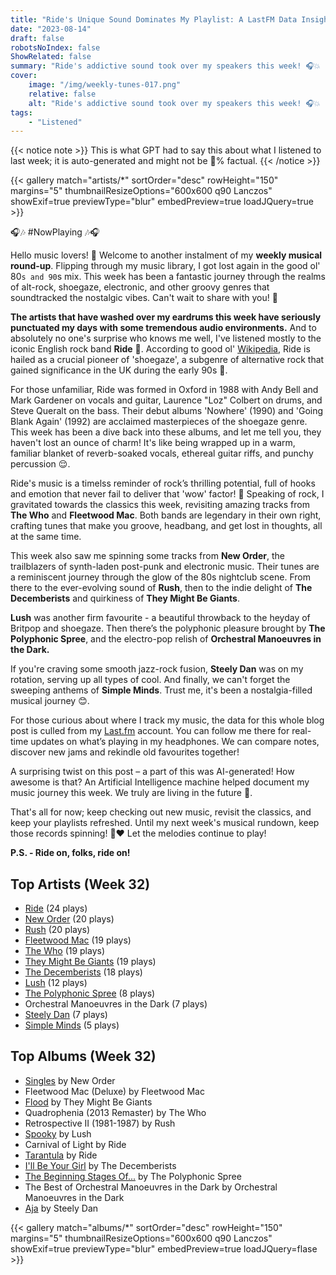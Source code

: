 ```yaml
---
title: "Ride's Unique Sound Dominates My Playlist: A LastFM Data Insight"
date: "2023-08-14"
draft: false
robotsNoIndex: false
ShowRelated: false
summary: "Ride's addictive sound took over my speakers this week! 🎧💥 LastFM data reveals their unique style, shaping my soundtrack and altering my rhythm."
cover:
    image: "/img/weekly-tunes-017.png"
    relative: false
    alt: "Ride's addictive sound took over my speakers this week! 🎧💥 LastFM data reveals their unique style, shaping my soundtrack and altering my rhythm."
tags:
    - "Listened"
---
```


{{< notice note >}}
This is what GPT had to say this about what I listened to last week; it is auto-generated and might not be 💯% factual.
{{< /notice >}}

{{< gallery match="artists/*" sortOrder="desc" rowHeight="150" margins="5" thumbnailResizeOptions="600x600 q90 Lanczos" showExif=true previewType="blur" embedPreview=true loadJQuery=true >}}

🎧🎶 #NowPlaying 🎶🎧

Hello music lovers! 👋 Welcome to another instalment of my **weekly musical round-up**. Flipping through my music library, I got lost again in the good ol' 80`s and 90`s mix. This week has been a fantastic journey through the realms of alt-rock, shoegaze, electronic, and other groovy genres that soundtracked the nostalgic vibes. Can't wait to share with you! 🚀 

**The artists that have washed over my eardrums this week have seriously punctuated my days with some tremendous audio environments.** And to absolutely no one's surprise who knows me well, I've listened mostly to the iconic English rock band **Ride** 🤟. According to good ol' [Wikipedia](https://en.wikipedia.org/wiki/Ride_(band)), Ride is hailed as a crucial pioneer of 'shoegaze', a subgenre of alternative rock that gained significance in the UK during the early 90s 🎸.

For those unfamiliar, Ride was formed in Oxford in 1988 with Andy Bell and Mark Gardener on vocals and guitar, Laurence "Loz" Colbert on drums, and Steve Queralt on the bass. Their debut albums 'Nowhere' (1990) and 'Going Blank Again' (1992) are acclaimed masterpieces of the shoegaze genre. This week has been a dive back into these albums, and let me tell you, they haven't lost an ounce of charm! It's like being wrapped up in a warm, familiar blanket of reverb-soaked vocals, ethereal guitar riffs, and punchy percussion 😌.

Ride's music is a timelss reminder of rock’s thrilling potential, full of hooks and emotion that never fail to deliver that 'wow' factor! 🙌 Speaking of rock, I gravitated towards the classics this week, revisiting amazing tracks from **The Who** and **Fleetwood Mac**. Both bands are legendary in their own right, crafting tunes that make you groove, headbang, and get lost in thoughts, all at the same time.

This week also saw me spinning some tracks from **New Order**, the trailblazers of synth-laden post-punk and electronic music. Their tunes are a reminiscent journey through the glow of the 80s nightclub scene. From there to the ever-evolving sound of **Rush**, then to the indie delight of **The Decemberists** and quirkiness of **They Might Be Giants**.

**Lush** was another firm favourite - a beautiful throwback to the heyday of Britpop and shoegaze. Then there’s the polyphonic pleasure brought by **The Polyphonic Spree**, and the electro-pop relish of **Orchestral Manoeuvres in the Dark.**

If you're craving some smooth jazz-rock fusion, **Steely Dan** was on my rotation, serving up all types of cool. And finally, we can't forget the sweeping anthems of **Simple Minds**. Trust me, it's been a nostalgia-filled musical journey 😊.

For those curious about where I track my music, the data for this whole blog post is culled from my [Last.fm](https://www.last.fm/user/RussMckendrick) account. You can follow me there for real-time updates on what’s playing in my headphones. We can compare notes, discover new jams and rekindle old favourites together!

A surprising twist on this post – a part of this was AI-generated! How awesome is that? An Artificial Intelligence machine helped document my music journey this week. We truly are living in the future 🤖.

That's all for now; keep checking out new music, revisit the classics, and keep your playlists refreshed. Until my next week's musical rundown, keep those records spinning! 🎵❤️ Let the melodies continue to play!

**P.S. - Ride on, folks, ride on!**

## Top Artists (Week 32)

- [Ride](https://www.russ.fm/artist/ride/) (24 plays)
- [New Order](https://www.russ.fm/artist/new-order/) (20 plays)
- [Rush](https://www.russ.fm/artist/rush/) (20 plays)
- [Fleetwood Mac](https://www.russ.fm/artist/fleetwood-mac/) (19 plays)
- [The Who](https://www.russ.fm/artist/the-who/) (19 plays)
- [They Might Be Giants](https://www.russ.fm/artist/they-might-be-giants/) (19 plays)
- [The Decemberists](https://www.russ.fm/artist/the-decemberists/) (18 plays)
- [Lush](https://www.russ.fm/artist/lush/) (12 plays)
- [The Polyphonic Spree](https://www.russ.fm/artist/the-polyphonic-spree/) (8 plays)
- Orchestral Manoeuvres in the Dark (7 plays)
- [Steely Dan](https://www.russ.fm/artist/steely-dan/) (7 plays)
- [Simple Minds](https://www.russ.fm/artist/simple-minds/) (5 plays)


## Top Albums (Week 32)

- [Singles](https://www.russ.fm/albums/singles-9017905/) by New Order
- Fleetwood Mac (Deluxe) by Fleetwood Mac
- [Flood](https://www.russ.fm/albums/flood-1593562/) by They Might Be Giants
- Quadrophenia (2013 Remaster) by The Who
- Retrospective II (1981-1987) by Rush
- [Spooky](https://www.russ.fm/albums/spooky-27919932/) by Lush
- Carnival of Light by Ride
- [Tarantula](https://www.russ.fm/albums/tarantula-27861876/) by Ride
- [I'll Be Your Girl](https://www.russ.fm/albums/i-ll-be-your-girl-11709250/) by The Decemberists
- [The Beginning Stages Of...](https://www.russ.fm/albums/the-beginning-stages-of-890127/) by The Polyphonic Spree
- The Best of Orchestral Manoeuvres in the Dark by Orchestral Manoeuvres in the Dark
- [Aja](https://www.russ.fm/albums/aja-2884821/) by Steely Dan


{{< gallery match="albums/*" sortOrder="desc" rowHeight="150" margins="5" thumbnailResizeOptions="600x600 q90 Lanczos" showExif=true previewType="blur" embedPreview=true loadJQuery=flase >}}